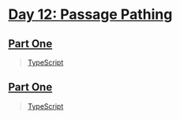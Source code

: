# [Day 12: Passage Pathing](https://adventofcode.com/2021/day/12)

## [Part One](https://adventofcode.com/2021/day/12#part1)

> [TypeScript](/solutions/typescript/2021/12/src/p1.ts)

## [Part One](https://adventofcode.com/2021/day/12#part2)

> [TypeScript](/solutions/typescript/2021/12/src/p2.ts)
